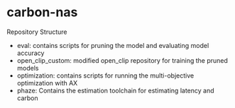 # carbon-nas

Repository Structure
* eval: contains scripts for pruning the model and evaluating model accuracy
* open_clip_custom: modified open_clip repository for training the pruned models
* optimization: contains scripts for running the multi-objective optimization with AX
* phaze: Contains the estimation toolchain for estimating latency and carbon
